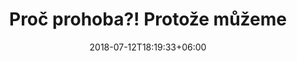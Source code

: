 ---
title: "Proč prohoba?! Protože můžeme"
date: 2018-07-12T18:19:33+06:00
heading : "PROTOŽE MŮŽEME"

description : Jazik je užitná věc. Důležitý je smisl textu, ne gramatika"

# expertise_title: ""
# expertise_sectors:
#   - Méně gramatiki, více smislu
#   - Důraz na kompozici
---